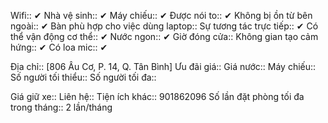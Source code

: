 Wifi:: ✔
Nhà vệ sinh:: ✔
Máy chiếu:: ✔
Được nói to:: ✔
Không bị ồn từ bên ngoài:: ✔
Bàn phù hợp cho việc dùng laptop:: 
Sự tương tác trực tiếp:: ✔
Có thể vận động cơ thể:: ✔
Nước ngon:: ✔
Giờ đóng cửa:: 
Không gian tạo cảm hứng:: ✔
Có loa mic:: ✔

Địa chỉ:: [806 Âu Cơ, P. 14, Q. Tân Bình]
Ưu đãi giá:: 
Giá nước:: 
Máy chiếu:: 
Số người tối thiểu:: 
Số người tối đa::
 
Giá giữ xe:: 
Liên hệ:: 
Tiện ích khác:: 901862096
Số lần đặt phòng tối đa trong tháng:: 2 lần/tháng
